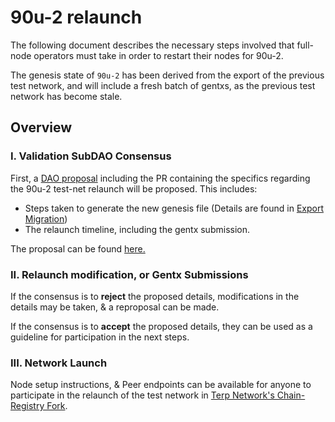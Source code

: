 # 90u-2 relaunch

The following document describes the necessary steps involved that full-node operators
must take in order to restart their nodes for 90u-2.

The genesis state of `90u-2` has been derived from the export of the previous test network, and will include a fresh batch of gentxs, as the previous test network has become stale. 

## Overview

### I. Validation SubDAO Consensus 

First, a [DAO proposal](https://daodao.zone/dao/juno1wpq03vzv4f9fczss0sqt4xxfmxel6zmhdxal68lg8qpa7cgzj25sy3k3dt/) including the PR containing the specifics regarding the 90u-2 test-net relaunch will be proposed. This includes:

- Steps taken to generate the new genesis file (Details are found in [Export Migration](./docs/export-migration.md))
- The relaunch timeline, including the gentx submission.

The proposal can be found [here.](./docs/proposal.md)

### II. Relaunch modification, or Gentx Submissions

If the consensus is to **reject** the proposed details, modifications in the details may be taken, & a reproposal can be made. 

If the consensus is to **accept** the proposed details, they can be used as a guideline for participation in the next steps. 

### III. Network Launch

Node setup instructions, & Peer endpoints can be available for anyone to participate in the relaunch of the test network in  [Terp Network's Chain-Registry Fork](https://github.com/terpnetwork/chain-registry).